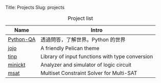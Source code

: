 Title: Projects
Slug: projects

<table class="uk-table uk-table-striped">
    <caption> Project list </caption>
    <thead>
    <tr>
        <th>Name</th>
        <th>Intro</th>
    </tr>
    </thead>
    <tbody>
        <tr>
            <td><a href="https://github.com/dokelung/Python-QA"> Python-QA </a></td>
            <td> 透過問答，了解世界。Python 的世界 </td>
        </tr>
        <tr>
            <td><a href="https://github.com/dokelung/jojo"> jojo </a></td>
            <td> A friendly Pelican theme </td>
        </tr>
        <tr>
            <td><a href="https://github.com/dokelung/tinp"> tinp </a></td>
            <td> Library of input functions with type conversion </td>
        </tr>
        <tr>
            <td><a href="https://github.com/dokelung/minickt"> minickt </a></td>
            <td> Analyzer and simulator of logic circuit </td>
        </tr>
        <tr>
            <td><a href="https://github.com/dokelung/msat"> msat </a></td>
            <td> Multiset Constraint Solver for Multi-SAT </td>
        </tr>
    </tbody>
</table>